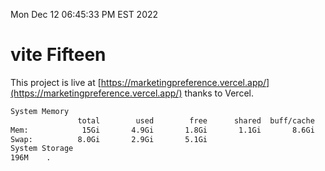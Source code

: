 Mon Dec 12 06:45:33 PM EST 2022

# vite Fifteen


This project is live at [https://marketingpreference.vercel.app/](https://marketingpreference.vercel.app/) thanks to Vercel.

```bash
System Memory
               total        used        free      shared  buff/cache   available
Mem:            15Gi       4.9Gi       1.8Gi       1.1Gi       8.6Gi       8.9Gi
Swap:          8.0Gi       2.9Gi       5.1Gi
System Storage
196M	.
